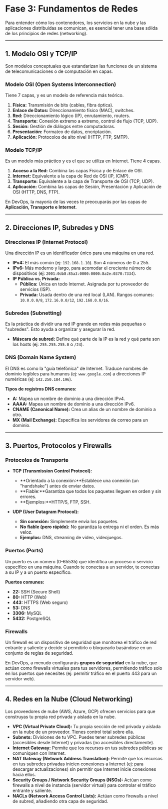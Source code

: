 # Fase 3: Fundamentos de Redes

Para entender cómo los contenedores, los servicios en la nube y las aplicaciones distribuidas se comunican, es esencial tener una base sólida de los principios de redes (networking).

---

<a name="modelo-osi"></a>

## 1. Modelo OSI y TCP/IP

Son modelos conceptuales que estandarizan las funciones de un sistema de telecomunicaciones o de computación en capas.

### **Modelo OSI (Open Systems Interconnection)**

Tiene 7 capas, y es un modelo de referencia más teórico.

1. **Física:** Transmisión de bits (cables, fibra óptica).
2. **Enlace de Datos:** Direccionamiento físico (MAC), switches.
3. **Red:** Direccionamiento lógico (IP), enrutamiento, routers.
4. **Transporte:** Conexión extremo a extremo, control de flujo (TCP, UDP).
5. **Sesión:** Gestión de diálogos entre computadoras.
6. **Presentación:** Formateo de datos, encriptación.
7. **Aplicación:** Protocolos de alto nivel (HTTP, FTP, SMTP).

### **Modelo TCP/IP**

Es un modelo más práctico y es el que se utiliza en Internet. Tiene 4 capas.

1. **Acceso a la Red:** Combina las capas Física y de Enlace de OSI.
2. **Internet:** Equivalente a la capa de Red de OSI (IP, ICMP).
3. **Transporte:** Equivalente a la capa de Transporte de OSI (TCP, UDP).
4. **Aplicación:** Combina las capas de Sesión, Presentación y Aplicación de OSI (HTTP, DNS, FTP).

En DevOps, la mayoría de las veces te preocuparás por las capas de **Aplicación, Transporte e Internet**.

---

<a name="ip-dns"></a>

## 2. Direcciones IP, Subredes y DNS

### **Direcciones IP (Internet Protocol)**

Una dirección IP es un identificador único para una máquina en una red.

- **IPv4:** El más común (ej: `192.168.1.10`). Son 4 números de 0 a 255.
- **IPv6:** Más moderno y largo, para acomodar el creciente número de dispositivos (ej: `2001:0db8:85a3:0000:0000:8a2e:0370:7334`).
- **IP Pública vs. Privada:**
  - **Pública:** Única en todo Internet. Asignada por tu proveedor de servicios (ISP).
  - **Privada:** Usada dentro de una red local (LAN). Rangos comunes: `10.0.0.0/8`, `172.16.0.0/12`, `192.168.0.0/16`.

### **Subredes (Subnetting)**

Es la práctica de dividir una red IP grande en redes más pequeñas o "subredes". Esto ayuda a organizar y asegurar la red.

- **Máscara de subred:** Define qué parte de la IP es la red y qué parte son los hosts (ej: `255.255.255.0` o `/24`).

### **DNS (Domain Name System)**

El DNS es como la "guía telefónica" de Internet. Traduce nombres de dominio legibles para humanos (ej: `www.google.com`) a direcciones IP numéricas (ej: `142.250.184.196`).

**Tipos de registros DNS comunes:**

- **A:** Mapea un nombre de dominio a una dirección IPv4.
- **AAAA:** Mapea un nombre de dominio a una dirección IPv6.
- **CNAME (Canonical Name):** Crea un alias de un nombre de dominio a otro.
- **MX (Mail Exchange):** Especifica los servidores de correo para un dominio.

---

<a name="protocolos"></a>

## 3. Puertos, Protocolos y Firewalls

### **Protocolos de Transporte**

- **TCP (Transmission Control Protocol):**

  - **Orientado a la conexión:**Establece una conexión (un "handshake") antes de enviar datos.
  - **Fiable:**Garantiza que todos los paquetes lleguen en orden y sin errores.
  - **Ejemplos:**HTTP/S, FTP, SSH.

- **UDP (User Datagram Protocol):**
  - **Sin conexión:** Simplemente envía los paquetes.
  - **No fiable (pero rápido):** No garantiza la entrega ni el orden. Es más veloz.
  - **Ejemplos:** DNS, streaming de video, videojuegos.

### **Puertos (Ports)**

Un puerto es un número (0-65535) que identifica un proceso o servicio específico en una máquina. Cuando te conectas a un servidor, te conectas a su IP y a un puerto específico.

**Puertos comunes:**

- **22:** SSH (Secure Shell)
- **80:** HTTP (Web)
- **443:** HTTPS (Web seguro)
- **53:** DNS
- **3306:** MySQL
- **5432:** PostgreSQL

### **Firewalls**

Un firewall es un dispositivo de seguridad que monitorea el tráfico de red entrante y saliente y decide si permitirlo o bloquearlo basándose en un conjunto de reglas de seguridad.

En DevOps, a menudo configurarás **grupos de seguridad** en la nube, que actúan como firewalls virtuales para tus servidores, permitiendo tráfico solo en los puertos que necesites (ej: permitir tráfico en el puerto 443 para un servidor web).

---

<a name="redes-nube"></a>

## 4. Redes en la Nube (Cloud Networking)

Los proveedores de nube (AWS, Azure, GCP) ofrecen servicios para que construyas tu propia red privada y aislada en la nube.

- **VPC (Virtual Private Cloud):** Tu propia sección de red privada y aislada en la nube de un proveedor. Tienes control total sobre ella.
- **Subnets:** Divisiones de tu VPC. Puedes tener subredes públicas (accesibles desde Internet) y privadas (no accesibles directamente).
- **Internet Gateway:** Permite que los recursos en tus subredes públicas se comuniquen con Internet.
- **NAT Gateway (Network Address Translation):** Permite que los recursos en tus subredes privadas inicien conexiones a Internet (ej: para descargar actualizaciones) sin permitir que Internet inicie conexiones hacia ellos.
- **Security Groups / Network Security Groups (NSGs):** Actúan como firewalls a nivel de instancia (servidor virtual) para controlar el tráfico entrante y saliente.
- **NACLs (Network Access Control Lists):** Actúan como firewalls a nivel de subred, añadiendo otra capa de seguridad.
